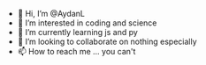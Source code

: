 - 👋 Hi, I’m @AydanL
- 👀 I’m interested in coding and science
- 🌱 I’m currently learning js and py
- 💞️ I’m looking to collaborate on nothing especially
- 📫 How to reach me ... you can't

<!---
AydanL/AydanL is a ✨ special ✨ repository because its `README.md` (this file) appears on your GitHub profile.
You can click the Preview link to take a look at your changes.
--->
